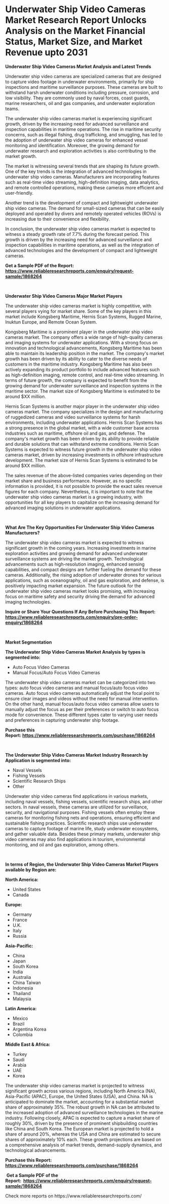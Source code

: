 <p><h1>Underwater Ship Video Cameras Market Research Report Unlocks Analysis on the Market Financial Status, Market Size, and Market Revenue upto 2031</h1></p><p><strong>Underwater Ship Video Cameras Market Analysis and Latest Trends</strong></p>
<p><p>Underwater ship video cameras are specialized cameras that are designed to capture video footage in underwater environments, primarily for ship inspections and maritime surveillance purposes. These cameras are built to withstand harsh underwater conditions including pressure, corrosion, and low visibility. They are commonly used by naval forces, coast guards, marine researchers, oil and gas companies, and underwater exploration teams.</p><p>The underwater ship video cameras market is experiencing significant growth, driven by the increasing need for advanced surveillance and inspection capabilities in maritime operations. The rise in maritime security concerns, such as illegal fishing, drug trafficking, and smuggling, has led to the adoption of underwater ship video cameras for enhanced vessel monitoring and identification. Moreover, the growing demand for underwater research and exploration activities is also contributing to the market growth.</p><p>The market is witnessing several trends that are shaping its future growth. One of the key trends is the integration of advanced technologies in underwater ship video cameras. Manufacturers are incorporating features such as real-time video streaming, high-definition imaging, data analytics, and remote controlled operations, making these cameras more efficient and user-friendly.</p><p>Another trend is the development of compact and lightweight underwater ship video cameras. The demand for small-sized cameras that can be easily deployed and operated by divers and remotely operated vehicles (ROVs) is increasing due to their convenience and flexibility.</p><p>In conclusion, the underwater ship video cameras market is expected to witness a steady growth rate of 7.7% during the forecast period. This growth is driven by the increasing need for advanced surveillance and inspection capabilities in maritime operations, as well as the integration of advanced technologies and the development of compact and lightweight cameras.</p></p>
<p><strong>Get a Sample PDF of the Report:&nbsp; <a href="https://www.reliableresearchreports.com/enquiry/request-sample/1868264">https://www.reliableresearchreports.com/enquiry/request-sample/1868264</a></strong></p>
<p>&nbsp;</p>
<p><strong>Underwater Ship Video Cameras Major Market Players</strong></p>
<p><p>The underwater ship video cameras market is highly competitive, with several players vying for market share. Some of the key players in this market include Kongsberg Maritime, Hernis Scan Systems, Rugged Marine, Inuktun Europe, and Remote Ocean System.</p><p>Kongsberg Maritime is a prominent player in the underwater ship video cameras market. The company offers a wide range of high-quality cameras and imaging systems for underwater applications. With a strong focus on innovation and technological advancements, Kongsberg Maritime has been able to maintain its leadership position in the market. The company's market growth has been driven by its ability to cater to the diverse needs of customers in the maritime industry. Kongsberg Maritime has also been actively expanding its product portfolio to include advanced features such as high-definition imaging, remote control, and real-time video streaming. In terms of future growth, the company is expected to benefit from the growing demand for underwater surveillance and inspection systems in the maritime sector. The market size of Kongsberg Maritime is estimated to be around $XX million.</p><p>Hernis Scan Systems is another major player in the underwater ship video cameras market. The company specializes in the design and manufacturing of ruggedized cameras and video surveillance systems for harsh environments, including underwater applications. Hernis Scan Systems has a strong presence in the global market, with a wide customer base across industries such as maritime, offshore oil and gas, and defense. The company's market growth has been driven by its ability to provide reliable and durable solutions that can withstand extreme conditions. Hernis Scan Systems is expected to witness future growth in the underwater ship video cameras market, driven by increasing investments in offshore infrastructure development. The market size of Hernis Scan Systems is estimated to be around $XX million.</p><p>The sales revenue of the above-listed companies varies depending on their market share and business performance. However, as no specific information is provided, it is not possible to provide the exact sales revenue figures for each company. Nevertheless, it is important to note that the underwater ship video cameras market is a growing industry, with opportunities for all key players to capitalize on the increasing demand for advanced imaging solutions in underwater applications.</p></p>
<p>&nbsp;</p>
<p><strong>What Are The Key Opportunities For Underwater Ship Video Cameras Manufacturers?</strong></p>
<p><p>The underwater ship video cameras market is expected to witness significant growth in the coming years. Increasing investments in marine exploration activities and growing demand for advanced underwater surveillance systems are driving the market growth. Technological advancements such as high-resolution imaging, enhanced sensing capabilities, and compact designs are further fueling the demand for these cameras. Additionally, the rising adoption of underwater drones for various applications, such as oceanography, oil and gas exploration, and defense, is positively impacting market expansion. The future outlook for the underwater ship video cameras market looks promising, with increasing focus on maritime safety and security driving the demand for advanced imaging technologies.</p></p>
<p><strong>Inquire or Share Your Questions If Any Before Purchasing This Report: <a href="https://www.reliableresearchreports.com/enquiry/pre-order-enquiry/1868264">https://www.reliableresearchreports.com/enquiry/pre-order-enquiry/1868264</a></strong></p>
<p>&nbsp;</p>
<p><strong>Market Segmentation</strong></p>
<p><strong>The Underwater Ship Video Cameras Market Analysis by types is segmented into:</strong></p>
<p><ul><li>Auto Focus Video Cameras</li><li>Manual Focus/Auto Focus Video Cameras</li></ul></p>
<p><p>The underwater ship video cameras market can be categorized into two types: auto focus video cameras and manual focus/auto focus video cameras. Auto focus video cameras automatically adjust the focal point to ensure clear images and videos without the need for manual intervention. On the other hand, manual focus/auto focus video cameras allow users to manually adjust the focus as per their preferences or switch to auto focus mode for convenience. These different types cater to varying user needs and preferences in capturing underwater ship footage.</p></p>
<p><strong>Purchase this Report:&nbsp;<a href="https://www.reliableresearchreports.com/purchase/1868264">https://www.reliableresearchreports.com/purchase/1868264</a></strong></p>
<p>&nbsp;</p>
<p><strong>The Underwater Ship Video Cameras Market Industry Research by Application is segmented into:</strong></p>
<p><ul><li>Naval Vessels</li><li>Fishing Vessels</li><li>Scientific Research Ships</li><li>Other</li></ul></p>
<p><p>Underwater ship video cameras find applications in various markets, including naval vessels, fishing vessels, scientific research ships, and other sectors. In naval vessels, these cameras are utilized for surveillance, security, and navigational purposes. Fishing vessels often employ these cameras for monitoring fishing nets and operations, ensuring efficient and sustainable fishing practices. Scientific research ships use underwater cameras to capture footage of marine life, study underwater ecosystems, and gather valuable data. Besides these primary markets, underwater ship video cameras may also find applications in tourism, environmental monitoring, and oil and gas exploration, among others.</p></p>
<p>&nbsp;</p>
<p><strong>In terms of Region, the Underwater Ship Video Cameras Market Players available by Region are:</strong></p>
<p>
    <p> <strong> North America: </strong>
        <ul>
            <li>United States</li>
            <li>Canada</li>
        </ul>
        </p> 
    <p> <strong> Europe: </strong>
        <ul>
            <li>Germany</li>
            <li>France</li>
            <li>U.K.</li>
            <li>Italy</li>
            <li>Russia</li>
        </ul>
        </p> 
    <p> <strong> Asia-Pacific: </strong>
        <ul>
            <li>China</li>
            <li>Japan</li>
            <li>South Korea</li>
            <li>India</li>
            <li>Australia</li>
            <li>China Taiwan</li>
            <li>Indonesia</li>
            <li>Thailand</li>
            <li>Malaysia</li>
        </ul>
        </p> 
    <p> <strong> Latin America: </strong>
        <ul>
            <li>Mexico</li>
            <li>Brazil</li>
            <li>Argentina Korea</li>
            <li>Colombia</li>
        </ul>
        </p> 
    <p> <strong> Middle East & Africa: </strong>
        <ul>
            <li>Turkey</li>
            <li>Saudi</li>
            <li>Arabia</li>
            <li>UAE</li>
            <li>Korea</li>
        </ul>
    </p>
    </p>
<p><p>The underwater ship video cameras market is projected to witness significant growth across various regions, including North America (NA), Asia-Pacific (APAC), Europe, the United States (USA), and China. NA is anticipated to dominate the market, accounting for a substantial market share of approximately 35%. The robust growth in NA can be attributed to the increased adoption of advanced surveillance technologies in the marine industry. Following closely, APAC is expected to capture a market share of roughly 30%, driven by the presence of prominent shipbuilding countries like China and South Korea. The European market is projected to hold a share of around 20%, whereas the USA and China are estimated to secure shares of approximately 10% each. These growth projections are based on a comprehensive analysis of market trends, demand-supply dynamics, and technological advancements.</p></p>
<p><strong>Purchase this Report: <a href="https://www.reliableresearchreports.com/purchase/1868264">https://www.reliableresearchreports.com/purchase/1868264</a></strong></p>
<p>&nbsp;<strong>Get a Sample PDF of the Report:&nbsp;&nbsp;<a href="https://www.reliableresearchreports.com/enquiry/request-sample/1868264">https://www.reliableresearchreports.com/enquiry/request-sample/1868264</a></strong></p>
<p><strong></strong></p>
<p>Check more reports on https://www.reliableresearchreports.com/</p>
